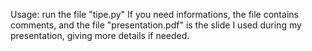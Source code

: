 Usage:
run the file "tipe.py"
If you need informations, the file contains comments, 
and the file "presentation.pdf" is the slide I used during my presentation, giving more details if needed.
